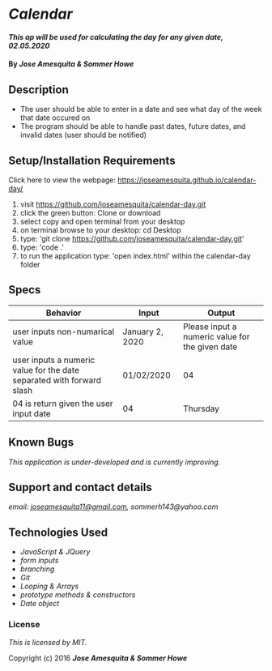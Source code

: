 # _Calendar_

#### _This ap will be used for calculating the day for any given date, 02.05.2020_

#### By _Jose Amesquita & Sommer Howe_

## Description

* The user should be able to enter in a date and see what day of the week that date occured on
* The program should be able to handle past dates, future dates, and invalid dates (user should be notified)

## Setup/Installation Requirements

Click here to view the webpage: https://joseamesquita.github.io/calendar-day/

1. visit https://github.com/joseamesquita/calendar-day.git
2. click the green button: Clone or download 
3. select copy and open terminal from your desktop
4. on terminal browse to your desktop: cd Desktop
5. type: 'git clone https://github.com/joseamesquita/calendar-day.git'
6. type: 'code .' 
7. to run the application type: 'open index.html' within the calendar-day folder

## Specs

Behavior | Input | Output |
--- | --- | --- |
| user inputs non-numarical value| January 2, 2020 | Please input a numeric value for the given date |
| user inputs a numeric value for the date separated with forward slash | 01/02/2020 | 04 | 
| 04 is return given the user input date | 04 | Thursday |



## Known Bugs

_This application is under-developed and is currently improving._

## Support and contact details

_email: joseamesquita11@gmail.com, sommerh143@yahoo.com_

## Technologies Used

* _JavaScript & JQuery_
* _form inputs_
* _branching_
* _Git_
* _Looping & Arrays_
* _prototype methods & constructors_
* _Date object_

### License

*This is licensed by MIT.*

Copyright (c) 2016 **_Jose Amesquita & Sommer Howe_**